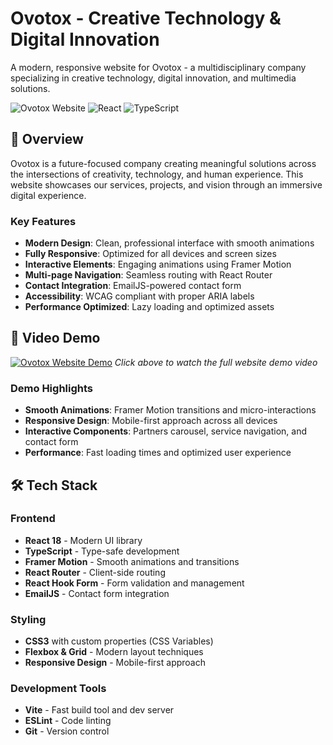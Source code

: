 # Ovotox - Creative Technology & Digital Innovation

A modern, responsive website for Ovotox - a multidisciplinary company specializing in creative technology, digital innovation, and multimedia solutions.

![Ovotox Website](https://img.shields.io/badge/Ovotox-Creative%20Technology-blue)
![React](https://img.shields.io/badge/React-18.2.0-61dafb)
![TypeScript](https://img.shields.io/badge/TypeScript-5.0+-3178c6)

## 🌟 Overview

Ovotox is a future-focused company creating meaningful solutions across the intersections of creativity, technology, and human experience. This website showcases our services, projects, and vision through an immersive digital experience.

### Key Features

- **Modern Design**: Clean, professional interface with smooth animations
- **Fully Responsive**: Optimized for all devices and screen sizes
- **Interactive Elements**: Engaging animations using Framer Motion
- **Multi-page Navigation**: Seamless routing with React Router
- **Contact Integration**: EmailJS-powered contact form
- **Accessibility**: WCAG compliant with proper ARIA labels
- **Performance Optimized**: Lazy loading and optimized assets

## 🎥 Video Demo

[![Ovotox Website Demo](https://img.shields.io/badge/📺-Watch_Video_Demo-red)](./videos/Video_demo.webm)
*Click above to watch the full website demo video*

### Demo Highlights
- **Smooth Animations**: Framer Motion transitions and micro-interactions
- **Responsive Design**: Mobile-first approach across all devices
- **Interactive Components**: Partners carousel, service navigation, and contact form
- **Performance**: Fast loading times and optimized user experience


## 🛠 Tech Stack

### Frontend
- **React 18** - Modern UI library
- **TypeScript** - Type-safe development
- **Framer Motion** - Smooth animations and transitions
- **React Router** - Client-side routing
- **React Hook Form** - Form validation and management
- **EmailJS** - Contact form integration

### Styling
- **CSS3** with custom properties (CSS Variables)
- **Flexbox & Grid** - Modern layout techniques
- **Responsive Design** - Mobile-first approach

### Development Tools
- **Vite** - Fast build tool and dev server
- **ESLint** - Code linting
- **Git** - Version control

